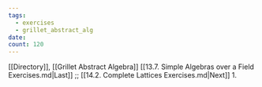 ```yaml
---
tags:
  - exercises
  - grillet_abstract_alg
date:
count: 120
---
```

[[Directory]], [[Grillet Abstract Algebra]]
[[13.7. Simple Algebras over a Field Exercises.md|Last]] ;; [[14.2. Complete Lattices Exercises.md|Next]]
1. 